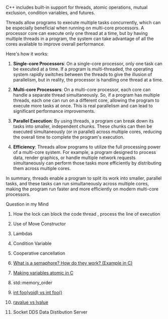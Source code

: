 C++ includes built-in support for threads, atomic operations, mutual exclusion, condition variables, and futures.

Threads allow programs to execute multiple tasks concurrently, which can be especially beneficial when running on multi-core processors. A processor core can execute only one thread at a time, but by having multiple threads in a program, the system can take advantage of all the cores available to improve overall performance.

Here's how it works:

1. **Single-core Processors**: On a single-core processor, only one task can be executed at a time. If a program is multi-threaded, the operating system rapidly switches between the threads to give the illusion of parallelism, but in reality, the processor is handling one thread at a time.

2. **Multi-core Processors**: On a multi-core processor, each core can handle a separate thread simultaneously. So, if a program has multiple threads, each one can run on a different core, allowing the program to execute more tasks at once. This is real parallelism and can lead to significant performance improvements.

3. **Parallel Execution**: By using threads, a program can break down its tasks into smaller, independent chunks. These chunks can then be executed simultaneously (or in parallel) across multiple cores, reducing the overall time to complete the program's execution.

4. **Efficiency**: Threads allow programs to utilize the full processing power of a multi-core system. For example, a program designed to process data, render graphics, or handle multiple network requests simultaneously can perform those tasks more efficiently by distributing them across multiple cores.

In summary, threads enable a program to split its work into smaller, parallel tasks, and these tasks can run simultaneously across multiple cores, making the program run faster and more efficiently on modern multi-core processors.







Question in my Mind

1. How the lock can block the code thread , process the line of execution 


2. Use of Move Constructor
3. Lambdas 
4. Condition Variable
5. Cooperative cancellation
6. [What is a semaphore? How do they work? (Example in C)](https://youtu.be/ukM_zzrIeXs?si=JDEP_WZ4tWF_pzIA)

7. [Making variables atomic in C](https://youtu.be/_xX25ThomIo?si=N5jc5X1fwTkxfaNW)

8. std::memory_order

9. [int foo(void) vs int foo()](https://youtu.be/VsRs0H4hXEE?si=dnpn-LLHM98RDVEx)
10. [ravalue vs lvalue](https://youtu.be/fbYknr-HPYE?si=PbzAQQBtWOOJbtN2)
11. Socket DDS Data Distibution Server















